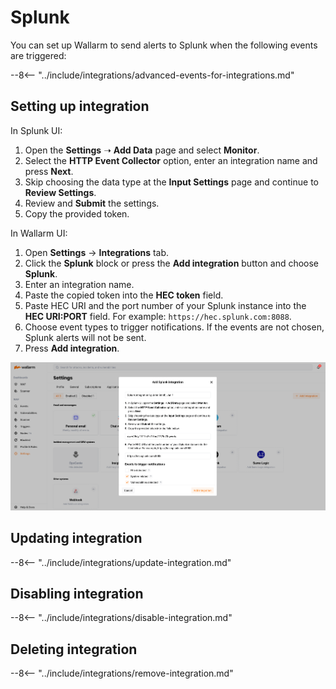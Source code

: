 #   Splunk

You can set up Wallarm to send alerts to Splunk when the following events are triggered:

--8<-- "../include/integrations/advanced-events-for-integrations.md"

##  Setting up integration

In Splunk UI:

1. Open the **Settings** ➝ **Add Data** page and select **Monitor**.
2. Select the **HTTP Event Collector** option, enter an integration name and press **Next**.
3. Skip choosing the data type at the **Input Settings** page and continue to **Review Settings**.
4. Review and **Submit** the settings.
5. Copy the provided token.

In Wallarm UI:

1. Open **Settings** → **Integrations** tab.
2. Click the **Splunk** block or press the **Add integration** button and choose **Splunk**.
3. Enter an integration name.
4. Paste the copied token into the **HEC token** field.
5. Paste HEC URI and the port number of your Splunk instance into the **HEC URI:PORT** field. For example: `https://hec.splunk.com:8088`.
6. Choose event types to trigger notifications. If the events are not chosen, Splunk alerts will not be sent.
7. Press **Add integration**.

![!Splunk integration](../../../images/user-guides/settings/integrations/add-splunk-integration.png)

## Updating integration

--8<-- "../include/integrations/update-integration.md"

## Disabling integration

--8<-- "../include/integrations/disable-integration.md"

## Deleting integration

--8<-- "../include/integrations/remove-integration.md"

